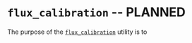 # `flux_calibration` -- PLANNED 

The purpose of the [`flux_calibration`](#soxspipe.commonutils.flux_calibration) utility is to 
